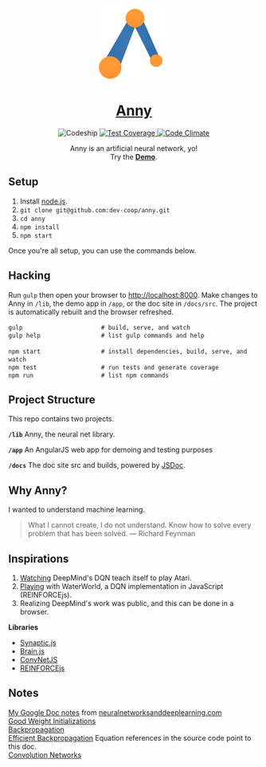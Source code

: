 <p align="center">
  <a href="http://dev-coop.github.io/anny/">
    <img height="150" width="150" src="https://raw.githubusercontent.com/dev-coop/anny/master/logo.png">
  </a>
</p>

<h1 align="center">
  <a href="http://dev-coop.github.io/anny">Anny</a>
</h1>

<p align="center">
  <img src="https://img.shields.io/codeship/e6501e60-0902-0133-c93c-7e3d949a1704/master.svg?style=flat-square" alt="Codeship"/>
  <a href="https://codeclimate.com/github/dev-coop/anny/coverage">
    <img src="https://img.shields.io/codeclimate/coverage/github/dev-coop/anny.svg?style=flat-square" alt="Test Coverage"/>
  </a>
  <a href="https://codeclimate.com/github/dev-coop/anny">
    <img src="https://img.shields.io/codeclimate/github/dev-coop/anny.svg?style=flat-square" alt="Code Climate"/>
  </a>
</p>

<p align="center">
  Anny is an artificial neural network, yo!
  <br/>
  Try the <a href="http://dev-coop.github.io/anny"><b>Demo</b></a>.
</p>


## Setup
1. Install [node.js](https://nodejs.org/).
1. `git clone git@github.com:dev-coop/anny.git`
1. `cd anny`
1. `npm install`
1. `npm start`

Once you're all setup, you can use the commands below.

## Hacking
Run `gulp` then open your browser to [http://localhost:8000](http://localhost:8000).
Make changes to Anny in `/lib`, the demo app in `/app`, or the doc site in `/docs/src`.
The project is automatically rebuilt and the browser refreshed.


```
gulp                      # build, serve, and watch
gulp help                 # list gulp commands and help

npm start                 # install dependencies, build, serve, and watch
npm test                  # run tests and generate coverage
npm run                   # list npm commands
```

## Project Structure
This repo contains two projects.

**`/lib`**
Anny, the neural net library.  

**`/app`**
An AngularJS web app for demoing and testing purposes

**`/docs`**
The doc site src and builds, powered by [JSDoc](http://usejsdoc.org/).

## Why Anny?
I wanted to understand machine learning.

>What I cannot create, I do not understand.
>Know how to solve every problem that has been solved.
>&mdash; Richard Feynman

## Inspirations

1. [Watching](https://www.youtube.com/watch?v=EfGD2qveGdQ) DeepMind's DQN teach 
itself to play Atari.
2. [Playing](http://cs.stanford.edu/people/karpathy/reinforcejs/waterworld.html) 
with WaterWorld, a DQN implementation in JavaScript (REINFORCEjs).
3. Realizing DeepMind's work was public, and this can be done in a browser.

**Libraries**

- [Synaptic.js](https://github.com/cazala/synaptic)
- [Brain.js](https://github.com/cazala/synaptic)
- [ConvNetJS](https://github.com/karpathy/convnetjs)
- [REINFORCEjs](https://github.com/karpathy/reinforcejs)

## Notes

[My Google Doc notes](https://docs.google.com/document/d/1h-G9qqp-xC_ykq-weEIjtk0IvXdmij3tCDRfP75BJUg) from [neuralnetworksanddeeplearning.com](http://neuralnetworksanddeeplearning.com/)  
[Good Weight Initializations](https://plus.google.com/+SoumithChintala/posts/RZfdrRQWL6u)  
[Backpropagation](http://page.mi.fu-berlin.de/rojas/neural/chapter/K7.pdf)  
[Efficient Backpropagation](http://yann.lecun.com/exdb/publis/pdf/lecun-98b.pdf) Equation references in the source code point to this doc.  
[Convolution Networks](http://andrew.gibiansky.com/blog/machine-learning/convolutional-neural-networks/)  
